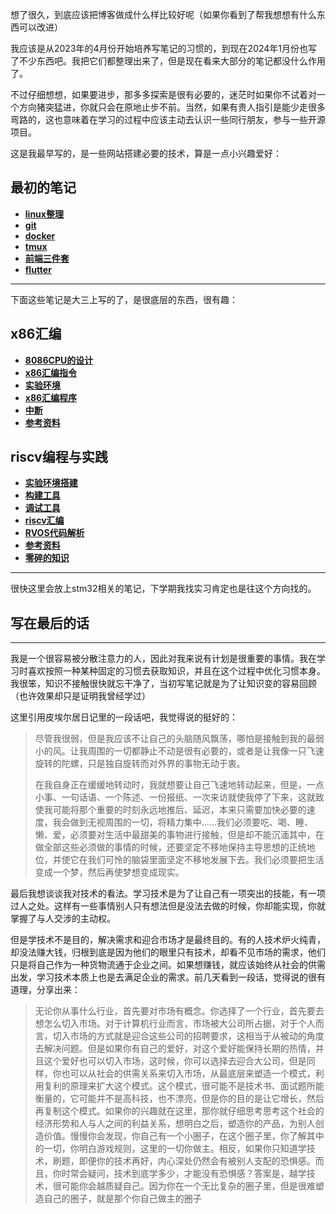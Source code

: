 <!-- 首页 -->

想了很久，到底应该把博客做成什么样比较好呢（如果你看到了帮我想想有什么东西可以改进）

我应该是从2023年的4月份开始培养写笔记的习惯的，到现在2024年1月份也写了不少东西吧。我把它们都整理出来了，但是现在看来大部分的笔记都没什么作用了。

不过仔细想想，如果要进步，那多多探索是很有必要的，迷茫时如果你不试着对一个方向猪突猛进，你就只会在原地止步不前。当然，如果有贵人指引是能少走很多弯路的，这也意味着在学习的过程中应该主动去认识一些同行朋友，参与一些开源项目。

这是我最早写的，是一些网站搭建必要的技术，算是一点小兴趣爱好：

## 最初的笔记

* [<b>linux整理</b>](/blog/study/老笔记/1_linux整理.md)
* [<b>git</b>](/blog/study/老笔记/2_git.md)
* [<b>docker</b>](/blog/study/老笔记/3_docker.md)
* [<b>tmux</b>](/blog/study/老笔记/4_tmux.md)
* [<b>前端三件套</b>](/blog/study/老笔记/5_前端三件套.md)
* [<b>flutter</b>](/blog/study/老笔记/6_flutter.md)

------

下面这些笔记是大三上写的了，是很底层的东西，很有趣：

## x86汇编

* [<b>8086CPU的设计</b>](/blog/study/x86汇编/1_8086CPU的设计.md)
* [<b>x86汇编指令</b>](/blog/study/x86汇编/2_x86汇编指令.md)
* [<b>实验环境</b>](/blog/study/x86汇编/3_实验环境.md)
* [<b>x86汇编程序</b>](/blog/study/x86汇编/4_x86汇编程序.md)
* [<b>中断</b>](/blog/study/x86汇编/5_中断.md)
* [<b>参考资料</b>](/blog/study/x86汇编/6_参考资料.md)

## riscv编程与实践

* [<b>实验环境搭建</b>](/blog/study/riscv编程与实践/1_实验环境搭建.md)
* [<b>构建工具</b>](/blog/study/riscv编程与实践/2_构建工具.md)
* [<b>调试工具</b>](/blog/study/riscv编程与实践/3_调试工具.md)
* [<b>riscv汇编</b>](/blog/study/riscv编程与实践/4_riscv汇编.md)
* [<b>RVOS代码解析</b>](/blog/study/riscv编程与实践/5_RVOS代码解析.md)
* [<b>参考资料</b>](/blog/study/riscv编程与实践/6_参考资料.md)
* [<b>零碎的知识</b>](/blog/study/riscv编程与实践/7_零碎的知识.md)

------


很快这里会放上stm32相关的笔记，下学期我找实习肯定也是往这个方向找的。


## 写在最后的话


--------

我是一个很容易被分散注意力的人，因此对我来说有计划是很重要的事情。我在学习时喜欢按照一种某种固定的习惯去获取知识，并且在这个过程中优化习惯本身。
我很笨，知识不接触很快就忘干净了，当初写笔记就是为了让知识变的容易回顾（也许效果却只是证明我曾经学过）

这里引用皮埃尔居日记里的一段话吧，我觉得说的挺好的：

> 尽管我很弱，但是我应该不让自己的头脑随风飘荡，哪怕是接触到我的最弱小的风。让我周围的一切都静止不动是很有必要的，或者是让我像一只飞速旋转的陀螺，只是独自旋转而对外界的事物无动于衷。
>
> 在我自身正在缓缓地转动时，我就想要让自己飞速地转动起来，但是，一点小事、一句话语、一个陈述、一份报纸、一次来访就使我停了下来，这就致使我可能将那个重要的时刻永远地推后、延迟，本来只需要加快必要的速度，我会做到无视周围的一切，将精力集中……我们必须要吃、喝、睡、懒、爱，必须要对生活中最甜美的事物进行接触，但是却不能沉湎其中，在做全部这些必须做的事情的时候，还要坚定不移地保持主导思想的正统地位，并使它在我们可怜的脑袋里面坚定不移地发展下去。我们必须要把生活变成一个梦，然后再使梦想变成现实。



最后我想谈谈我对技术的看法。学习技术是为了让自己有一项突出的技能，有一项过人之处。这样有一些事情别人只有想法但是没法去做的时候，你却能实现，你就掌握了与人交涉的主动权。

但是学技术不是目的，解决需求和迎合市场才是最终目的。有的人技术炉火纯青，却没法赚大钱，归根到底是因为他们的眼里只有技术，却看不见市场的需求，他们只是将自己作为一种货物流通于企业之间。如果想赚钱，就应该始终从社会的供需出发，学习技术本质上也是去满足企业的需求。前几天看到一段话，觉得说的很有道理，分享出来：

> 无论你从事什么行业，首先要对市场有概念。你选择了一个行业，首先要去想怎么切入市场。对于计算机行业而言，市场被大公司所占据，对于个人而言，切入市场的方式就是迎合这些公司的招聘要求，这相当于从被动的角度去解决问题。但是如果你有自己的爱好，对这个爱好能保持长期的热情，并且这个爱好也可以切入市场，这时候，你可以选择去迎合大公司，但是同样，你也可以从社会的供需关系来切入市场，从最底层来塑造一个模式，利用复利的原理来扩大这个模式。这个模式，很可能不是技术书、面试题所能衡量的，它可能并不是高科技，也不漂亮，但是你的目的是让它增长，然后再复制这个模式。如果你的兴趣就在这里，那你就仔细思考思考这个社会的经济形势和人与人之间的利益关系，想明白之后，塑造你的产品，为别人创造价值。慢慢你会发现，你自己有一个小圈子，在这个圈子里，你了解其中的一切，你明白游戏规则，这里的一切你做主。相反，如果你只知道学技术，刷题，即便你的技术再好，内心深处仍然会有被别人支配的恐惧感。而且，你时常会疑问，技术到底学多少，才能没有恐惧感？答案是，越学技术，很可能你会越质疑自己。因为你在一个无比复杂的圈子里，但是很难塑造自己的圈子，就是那个你自己做主的圈子

